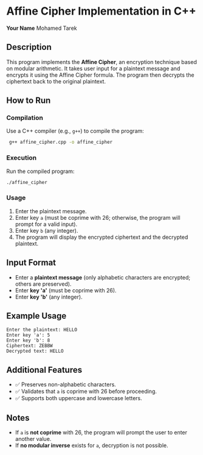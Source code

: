 # Affine Cipher Implementation in C++

**Your Name**  Mohamed Tarek

## Description

This program implements the **Affine Cipher**, an encryption technique based on modular arithmetic. It takes user input for a plaintext message and encrypts it using the Affine Cipher formula. The program then decrypts the ciphertext back to the original plaintext.

## How to Run

### Compilation

Use a C++ compiler (e.g., `g++`) to compile the program:

```sh
 g++ affine_cipher.cpp -o affine_cipher

```

### Execution

Run the compiled program:

```sh
./affine_cipher

```

### Usage

1.  Enter the plaintext message.
2.  Enter key `a` (must be coprime with 26; otherwise, the program will prompt for a valid input).
3.  Enter key `b` (any integer).
4.  The program will display the encrypted ciphertext and the decrypted plaintext.

## Input Format

-   Enter a **plaintext message** (only alphabetic characters are encrypted; others are preserved).
-   Enter **key 'a'** (must be coprime with 26).
-   Enter **key 'b'** (any integer).

## Example Usage

```
Enter the plaintext: HELLO
Enter key 'a': 5
Enter key 'b': 8
Ciphertext: ZEBBW
Decrypted text: HELLO

```

## Additional Features

-   ✅ Preserves non-alphabetic characters.
-   ✅ Validates that `a` is coprime with 26 before proceeding.
-   ✅ Supports both uppercase and lowercase letters.

## Notes

-   If `a` is **not coprime** with 26, the program will prompt the user to enter another value.
-   If **no modular inverse** exists for `a`, decryption is not possible.

